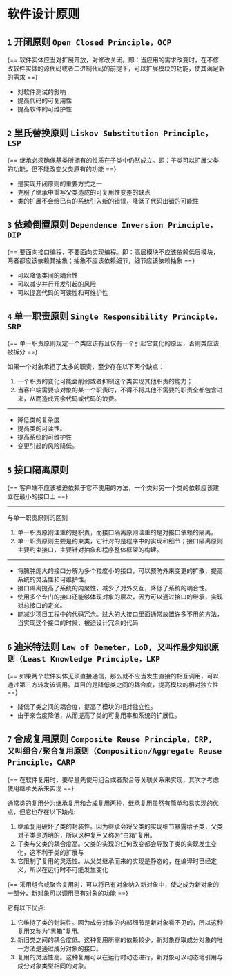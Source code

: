 # 软件设计原则

## `1` 开闭原则 `Open Closed Principle，OCP`

{== 软件实体应当对扩展开放，对修改关闭。即：当应用的需求改变时，在不修改软件实体的源代码或者二进制代码的前提下，可以扩展模块的功能，使其满足新的需求 ==}

- 对软件测试的影响
- 提高代码的可复用性
- 提高软件的可维护性

## `2` 里氏替换原则 `Liskov Substitution Principle，LSP`

{== 继承必须确保基类所拥有的性质在子类中仍然成立。即：子类可以扩展父类的功能，但不能改变父类原有的功能 ==}

- 是实现开闭原则的重要方式之一
- 克服了继承中重写父类造成的可复用性变差的缺点
- 类的扩展不会给已有的系统引入新的错误，降低了代码出错的可能性

## `3` 依赖倒置原则 `Dependence Inversion Principle，DIP`

{== 要面向接口编程，不要面向实现编程。即：高层模块不应该依赖低层模块，两者都应该依赖其抽象；抽象不应该依赖细节，细节应该依赖抽象 ==}

- 可以降低类间的耦合性
- 可以减少并行开发引起的风险
- 可以提高代码的可读性和可维护性

## `4` 单一职责原则 `Single Responsibility Principle，SRP`

{== 单一职责原则规定一个类应该有且仅有一个引起它变化的原因，否则类应该被拆分 ==}

如果一个对象承担了太多的职责，至少存在以下两个缺点：

1. 一个职责的变化可能会削弱或者抑制这个类实现其他职责的能力；
2. 当客户端需要该对象的某一个职责时，不得不将其他不需要的职责全都包含进来，从而造成冗余代码或代码的浪费。

___

- 降低类的复杂度
- 提高类的可读性。
- 提高系统的可维护性
- 变更引起的风险降低。

## `5` 接口隔离原则

{== 客户端不应该被迫依赖于它不使用的方法，一个类对另一个类的依赖应该建立在最小的接口上 ==}

___

与单一职责原则的区别

1. 单一职责原则注重的是职责，而接口隔离原则注重的是对接口依赖的隔离。
2. 单一职责原则主要是约束类，它针对的是程序中的实现和细节；接口隔离原则主要约束接口，主要针对抽象和程序整体框架的构建。

___

- 将臃肿庞大的接口分解为多个粒度小的接口，可以预防外来变更的扩散，提高系统的灵活性和可维护性。
- 接口隔离提高了系统的内聚性，减少了对外交互，降低了系统的耦合性。
- 使用多个专门的接口还能够体现对象的层次，因为可以通过接口的继承，实现对总接口的定义。
- 能减少项目工程中的代码冗余。过大的大接口里面通常放置许多不用的方法，当实现这个接口的时候，被迫设计冗余的代码

## `6` 迪米特法则 `Law of Demeter，LoD, 又叫作最少知识原则（Least Knowledge Principle，LKP`

{== 如果两个软件实体无须直接通信，那么就不应当发生直接的相互调用，可以通过第三方转发该调用。其目的是降低类之间的耦合度，提高模块的相对独立性 ==}

- 降低了类之间的耦合度，提高了模块的相对独立性。
- 由于亲合度降低，从而提高了类的可复用率和系统的扩展性。

## `7` 合成复用原则 `Composite Reuse Principle，CRP, 又叫组合/聚合复用原则（Composition/Aggregate Reuse Principle，CARP`

{== 在软件复用时，要尽量先使用组合或者聚合等关联关系来实现，其次才考虑使用继承关系来实现 ==}

通常类的复用分为继承复用和合成复用两种，继承复用虽然有简单和易实现的优点，但它也存在以下缺点:

1. 继承复用破坏了类的封装性。因为继承会将父类的实现细节暴露给子类，父类对子类是透明的，所以这种复用又称为“白箱”复用。
2. 子类与父类的耦合度高。父类的实现的任何改变都会导致子类的实现发生变化，这不利于类的扩展与
3. 它限制了复用的灵活性。从父类继承而来的实现是静态的，在编译时已经定义，所以在运行时不可能发生变化

{== 采用组合或聚合复用时，可以将已有对象纳入新对象中，使之成为新对象的一部分，新对象可以调用已有对象的功能 ==}

它有以下优点:

1. 它维持了类的封装性。因为成分对象的内部细节是新对象看不见的，所以这种复用又称为“黑箱”复用。
2. 新旧类之间的耦合度低。这种复用所需的依赖较少，新对象存取成分对象的唯一方法是通过成分对象的接口。
3. 复用的灵活性高。这种复用可以在运行时动态进行，新对象可以动态地引用与成分对象类型相同的对象。
